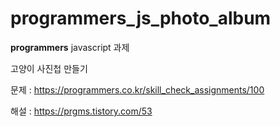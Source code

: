 # programmers_js_photo_album
**programmers** javascript 과제

고양이 사진첩 만들기

문제 : https://programmers.co.kr/skill_check_assignments/100

해설 : https://prgms.tistory.com/53
